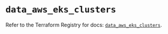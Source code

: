 # `data_aws_eks_clusters`

Refer to the Terraform Registry for docs: [`data_aws_eks_clusters`](https://registry.terraform.io/providers/hashicorp/aws/6.7.0/docs/data-sources/eks_clusters).
